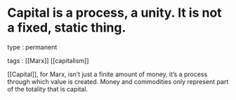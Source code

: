 # Capital is a process, a unity. It is not a fixed, static thing.

type
: permanent

tags
: [[Marx]] [[capitalism]]

[[Capital]], for Marx, isn&rsquo;t just a finite amount of money, it&rsquo;s a process through which value is created. Money and commodities only represent part of the totality that is capital.

